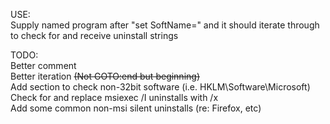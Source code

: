 USE:  
Supply named program after "set SoftName=" and it should iterate through to check for and receive uninstall strings  

TODO:  
Better comment  
Better iteration ~~(Not GOTO:end but beginning)~~  
Add section to check non-32bit software (i.e. HKLM\Software\Microsoft)  
Check for and replace msiexec /I uninstalls with /x  
Add some common non-msi silent uninstalls (re: Firefox, etc)  

